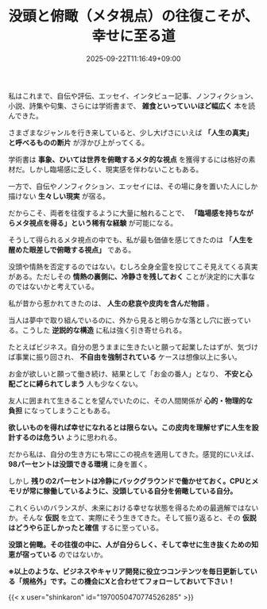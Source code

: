 ﻿---
title: "没頭と俯瞰（メタ視点）の往復こそが、幸せに至る道"
date: 2025-09-22T11:16:49+09:00
draft: false
---

私はこれまで、自伝や評伝、エッセイ、インタビュー記事、ノンフィクション、小説、詩集や句集、さらには学術書まで、 **雑食といっていいほど幅広く** 本を読んできた。

さまざまなジャンルを行き来していると、少し大げさにいえば **「人生の真実」と呼べるものの断片** が浮かび上がってくる。



学術書は **事象、ひいては世界を俯瞰するメタ的な視点** を獲得するには格好の素材だ。しかし臨場感に乏しく、現実感を伴わないこともある。

一方で、自伝やノンフィクション、エッセイには、その場に身を置いた人にしか描けない **生々しい現実** が宿る。

だからこそ、両者を往復するように大量に触れることで、 **「臨場感を持ちながらメタ視点を得る」という稀有な経験** が可能になる。



そうして得られるメタ視点の中でも、私が最も価値を感じてきたのは **「人生を醒めた眼差しで俯瞰する視点」** である。

没頭や情熱を否定するのではない。むしろ全身全霊を投じてこそ見えてくる真実がある。ただしその **情熱の裏側に、冷静さを残しておく** ことが決定的に大事なのではないかと考えている。



私が昔から惹かれてきたのは、 **人生の悲哀や皮肉を含んだ物語** 。

当人は夢中で取り組んでいるのに、外から見ると明らかな落とし穴に嵌っている。こうした **逆説的な構造** に私は強く引き寄せられる。

たとえばビジネス。自分の思うままに生きたいと願って起業したはずが、気づけば事業に振り回され、 **不自由を強制されている** ケースは想像以上に多い。

お金が欲しいと願って働き続け、結果として「お金の番人」となり、 **不安と心配ごとに縛られてしまう** 人も少なくない。

友人に囲まれて生きることを望んでいたのに、その人間関係が **心的・物理的な負担** になってしまうこともある。



**欲しいものを得れば幸せになれるとは限らない。この皮肉を理解せずに人生を設計するのは危うい** ように思われる。

だから私は、自分の生き方にも常にこの視点を適用してきた。感覚的にいえば、 **98パーセントは没頭できる環境** に身を置く。

しかし **残りの2パーセントは冷静にバックグラウンドで働かせておく。CPUとメモリが常に稼働しているように、没頭している自分を俯瞰している自分。**



これくらいのバランスが、未来における幸せな状態を得るための最適解ではないか。そんな **仮説** を立て、実際にそう生きてきた。そして振り返ると、その **仮説はどうやら正しかったと確信** するに至っている。

**没頭と俯瞰。その往復の中に、人が自分らしく、そして幸せに生き抜くための知恵が宿っている** のではないか。



**※以上のような、ビジネスやキャリア開発に役立つコンテンツを毎日更新している「規格外」です。この機会にXと合わせてフォローしておいて下さい！**



{{< x user="shinkaron" id="1970050470774526285" >}}